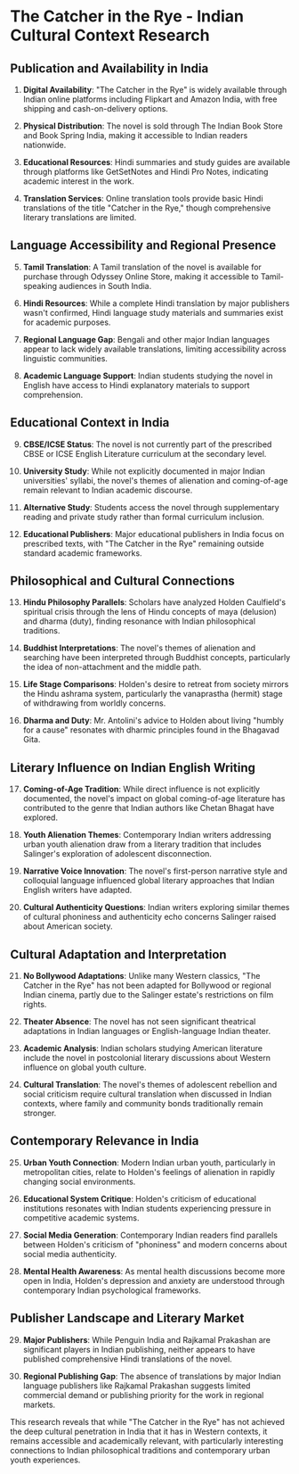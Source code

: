 # The Catcher in the Rye - Indian Cultural Context Research

## Publication and Availability in India

1. **Digital Availability**: "The Catcher in the Rye" is widely available through Indian online platforms including Flipkart and Amazon India, with free shipping and cash-on-delivery options.

2. **Physical Distribution**: The novel is sold through The Indian Book Store and Book Spring India, making it accessible to Indian readers nationwide.

3. **Educational Resources**: Hindi summaries and study guides are available through platforms like GetSetNotes and Hindi Pro Notes, indicating academic interest in the work.

4. **Translation Services**: Online translation tools provide basic Hindi translations of the title "Catcher in the Rye," though comprehensive literary translations are limited.

## Language Accessibility and Regional Presence

5. **Tamil Translation**: A Tamil translation of the novel is available for purchase through Odyssey Online Store, making it accessible to Tamil-speaking audiences in South India.

6. **Hindi Resources**: While a complete Hindi translation by major publishers wasn't confirmed, Hindi language study materials and summaries exist for academic purposes.

7. **Regional Language Gap**: Bengali and other major Indian languages appear to lack widely available translations, limiting accessibility across linguistic communities.

8. **Academic Language Support**: Indian students studying the novel in English have access to Hindi explanatory materials to support comprehension.

## Educational Context in India

9. **CBSE/ICSE Status**: The novel is not currently part of the prescribed CBSE or ICSE English Literature curriculum at the secondary level.

10. **University Study**: While not explicitly documented in major Indian universities' syllabi, the novel's themes of alienation and coming-of-age remain relevant to Indian academic discourse.

11. **Alternative Study**: Students access the novel through supplementary reading and private study rather than formal curriculum inclusion.

12. **Educational Publishers**: Major educational publishers in India focus on prescribed texts, with "The Catcher in the Rye" remaining outside standard academic frameworks.

## Philosophical and Cultural Connections

13. **Hindu Philosophy Parallels**: Scholars have analyzed Holden Caulfield's spiritual crisis through the lens of Hindu concepts of maya (delusion) and dharma (duty), finding resonance with Indian philosophical traditions.

14. **Buddhist Interpretations**: The novel's themes of alienation and searching have been interpreted through Buddhist concepts, particularly the idea of non-attachment and the middle path.

15. **Life Stage Comparisons**: Holden's desire to retreat from society mirrors the Hindu ashrama system, particularly the vanaprastha (hermit) stage of withdrawing from worldly concerns.

16. **Dharma and Duty**: Mr. Antolini's advice to Holden about living "humbly for a cause" resonates with dharmic principles found in the Bhagavad Gita.

## Literary Influence on Indian English Writing

17. **Coming-of-Age Tradition**: While direct influence is not explicitly documented, the novel's impact on global coming-of-age literature has contributed to the genre that Indian authors like Chetan Bhagat have explored.

18. **Youth Alienation Themes**: Contemporary Indian writers addressing urban youth alienation draw from a literary tradition that includes Salinger's exploration of adolescent disconnection.

19. **Narrative Voice Innovation**: The novel's first-person narrative style and colloquial language influenced global literary approaches that Indian English writers have adapted.

20. **Cultural Authenticity Questions**: Indian writers exploring similar themes of cultural phoniness and authenticity echo concerns Salinger raised about American society.

## Cultural Adaptation and Interpretation

21. **No Bollywood Adaptations**: Unlike many Western classics, "The Catcher in the Rye" has not been adapted for Bollywood or regional Indian cinema, partly due to the Salinger estate's restrictions on film rights.

22. **Theater Absence**: The novel has not seen significant theatrical adaptations in Indian languages or English-language Indian theater.

23. **Academic Analysis**: Indian scholars studying American literature include the novel in postcolonial literary discussions about Western influence on global youth culture.

24. **Cultural Translation**: The novel's themes of adolescent rebellion and social criticism require cultural translation when discussed in Indian contexts, where family and community bonds traditionally remain stronger.

## Contemporary Relevance in India

25. **Urban Youth Connection**: Modern Indian urban youth, particularly in metropolitan cities, relate to Holden's feelings of alienation in rapidly changing social environments.

26. **Educational System Critique**: Holden's criticism of educational institutions resonates with Indian students experiencing pressure in competitive academic systems.

27. **Social Media Generation**: Contemporary Indian readers find parallels between Holden's criticism of "phoniness" and modern concerns about social media authenticity.

28. **Mental Health Awareness**: As mental health discussions become more open in India, Holden's depression and anxiety are understood through contemporary Indian psychological frameworks.

## Publisher Landscape and Literary Market

29. **Major Publishers**: While Penguin India and Rajkamal Prakashan are significant players in Indian publishing, neither appears to have published comprehensive Hindi translations of the novel.

30. **Regional Publishing Gap**: The absence of translations by major Indian language publishers like Rajkamal Prakashan suggests limited commercial demand or publishing priority for the work in regional markets.

This research reveals that while "The Catcher in the Rye" has not achieved the deep cultural penetration in India that it has in Western contexts, it remains accessible and academically relevant, with particularly interesting connections to Indian philosophical traditions and contemporary urban youth experiences.